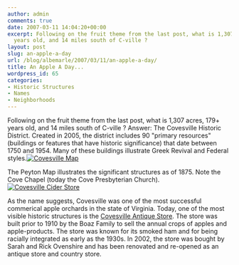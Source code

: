 ```yaml
---
author: admin
comments: true
date: 2007-03-11 14:04:20+00:00
excerpt: Following on the fruit theme from the last post, what is 1,307 acres, 179+
  years old, and 14 miles south of C-ville ?
layout: post
slug: an-apple-a-day
url: /blog/albemarle/2007/03/11/an-apple-a-day/
title: An Apple A Day...
wordpress_id: 65
categories:
- Historic Structures
- Names
- Neighborhoods
---
```


Following on the fruit theme from the last post, what is 1,307 acres, 179+ years old, and 14 miles south of C-ville ? Answer: The Covesville Historic District. Created in 2005, the district includes 90 "primary resources" (buildings or features that have historic significance) that date between 1750 and 1954. Many of these buildings illustrate Greek Revival and Federal styles.[![Covesville Map](http://www.locohistory.org/blog/wp-content/uploads/2007/03/covesvillemap_1875.jpg)](http://www.locohistory.org/blog/?attachment_id=66)




The Peyton Map illustrates the significant structures as of 1875. Note the Cove Chapel (today the Cove Presbyterian Church). [![Covesville Cider Store](http://www.locohistory.org/blog/wp-content/uploads/2007/03/covesvillestore.jpg)](http://www.locohistory.org/blog/?attachment_id=67)




As the name suggests, Covesville was one of the most successful commerical apple orchards in the state of Virginia. Today, one of the most visible historic structures is the [Covesville Antique Store](http://covesvillestore.com/index.phtml). The store was built prior to 1910 by the Boaz Family to sell the annual crops of apples and apple-products. The store was known for its smoked ham and for being racially integrated as early as the 1930s. In 2002, the store was bought by Sarah and Rick Ovenshire and has been renovated and re-opened as an antique store and country store.



